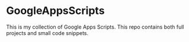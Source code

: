 # GoogleAppsScripts
This is my collection of Google Apps Scripts. This repo contains both full projects and small code snippets. 